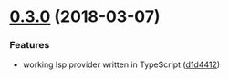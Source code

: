 <a name="0.3.0"></a>
# [0.3.0](https://github.com/crystal-lang-tools/atom-ide-crystal/compare/v0.2.3...v0.3.0) (2018-03-07)


### Features

* working lsp provider written in TypeScript ([d1d4412](https://github.com/crystal-lang-tools/atom-ide-crystal/commit/d1d4412))
